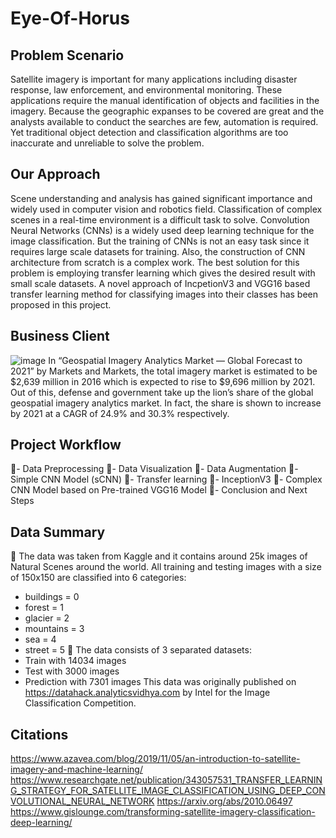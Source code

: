 # Eye-Of-Horus

## Problem Scenario
Satellite imagery is important for many applications including disaster response, law enforcement, and environmental monitoring. These applications require the
manual identification of objects and facilities in the imagery. Because the geographic expanses to be covered are great and the analysts available to conduct the searches are few, automation is required. Yet traditional object detection and classification algorithms are too inaccurate and unreliable to solve the problem. 

## Our Approach

Scene understanding and analysis has gained significant importance and widely used in computer vision and robotics field. Classification of complex scenes in a real-time environment is a difficult task to solve. Convolution Neural Networks (CNNs) is a widely used deep learning technique for the image classification. But the training of CNNs is not an easy task since it requires large scale datasets for training. Also, the construction of CNN architecture from scratch is a complex work. The best solution for this problem is employing transfer learning which gives the desired result with small scale datasets. A novel approach of IncpetionV3 and VGG16  based transfer learning method for classifying images into their classes has been proposed in this project.


## Business Client
![image](https://user-images.githubusercontent.com/73738414/142716167-9d3bd41c-2770-44e1-937e-279f30c83724.png)
In “Geospatial Imagery Analytics Market — Global Forecast to 2021” by Markets and Markets, the total imagery market is estimated to be $2,639 million in 2016 which is expected to rise to $9,696 million by 2021. Out of this, defense and government take up the lion’s share of the global geospatial imagery analytics market. In fact, the share is shown to increase by 2021 at a CAGR of 24.9% and 30.3% respectively.

## Project Workflow
:pushpin:- Data Preprocessing
:pushpin:- Data Visualization
:pushpin:- Data Augmentation
:pushpin:- Simple CNN Model (sCNN)
:pushpin:- Transfer learning
:pushpin:- InceptionV3 
:pushpin:- Complex CNN Model based on Pre-trained VGG16 Model
:pushpin:- Conclusion and Next Steps

## Data Summary  

:closed_book: The data was taken from Kaggle and it contains around 25k images of Natural Scenes around the world. All training and testing images with a size of 150x150
are classified into 6 categories:
- buildings = 0
- forest = 1
- glacier = 2
- mountains = 3
- sea = 4
- street = 5
:blue_book: The data consists of 3 separated datasets:
- Train with 14034 images
- Test with 3000 images
- Prediction with 7301 images
This data was originally published on https://datahack.analyticsvidhya.com by Intel for the Image Classification Competition.

## Citations
https://www.azavea.com/blog/2019/11/05/an-introduction-to-satellite-imagery-and-machine-learning/
https://www.researchgate.net/publication/343057531_TRANSFER_LEARNING_STRATEGY_FOR_SATELLITE_IMAGE_CLASSIFICATION_USING_DEEP_CONVOLUTIONAL_NEURAL_NETWORK
https://arxiv.org/abs/2010.06497
https://www.gislounge.com/transforming-satellite-imagery-classification-deep-learning/
